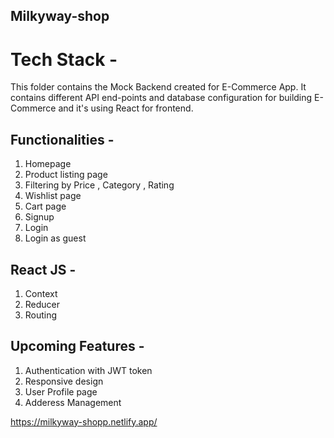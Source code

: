 ## Milkyway-shop

# Tech Stack - 
This folder contains the Mock Backend created for E-Commerce App. It contains different API end-points and database configuration for building E-Commerce and it's using React for frontend.

## Functionalities - 
1. Homepage
2. Product listing page
3. Filtering by Price , Category , Rating
4. Wishlist page
5. Cart page
6. Signup
7. Login
8. Login as guest

## React JS - 
1. Context
2. Reducer
3. Routing

## Upcoming Features - 
1. Authentication with JWT token
2. Responsive design
3. User Profile page
4. Adderess Management

https://milkyway-shopp.netlify.app/
